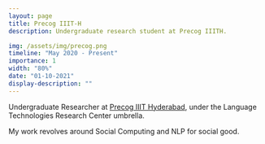 ```yaml
---
layout: page
title: Precog IIIT-H
description: Undergraduate research student at Precog IIITH.

img: /assets/img/precog.png
timeline: "May 2020 - Present"
importance: 1
width: "80%"
date: "01-10-2021"
display-description: ""
---
```


Undergraduate Researcher at [Precog IIIT Hyderabad](https://precog.iiit.ac.in/), under the Language Technologies Research Center umbrella. 

My work revolves around Social Computing and NLP for social good.
